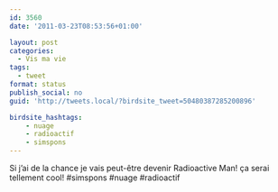 ```yaml
---
id: 3560
date: '2011-03-23T08:53:56+01:00'

layout: post
categories:
  - Vis ma vie
tags:
  - tweet
format: status
publish_social: no
guid: 'http://tweets.local/?birdsite_tweet=50480387285200896'

birdsite_hashtags:
    - nuage
    - radioactif
    - simspons
---
```


Si j’ai de la chance je vais peut-être devenir Radioactive Man! ça serai tellement cool! #simspons #nuage #radioactif